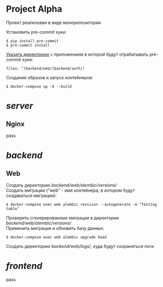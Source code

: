 # Project Alpha
Проект реализован в виде монорепозитория  

Установить pre-commit хуки:
```
$ pip install pre-commit
$ pre-commit install
```
[Указать директорию](.pre-commit-config.yaml) с приложением в которой будут отрабатывать pre-commit хуки:  
```
files: ^(backend/web/|backend/auth/)
```
Создание образов и запуск контейнеров:
```
$ docker-compose up -d --build
```

# *server*
## Nginx
pass

# *backend*
## Web
Создать директорию *backend/web/alembic/versions/*  
Cоздать миграции ("web" - имя контейнера, в котором будут создаваться миграции):
```
$ docker-compose exec web alembic revision --autogenerate -m "Testing table"
```
Проверить сгенерированные миграции в директории *backend/web/alembic/versions/*  
Применить миграции и обновить базу данных:
```
$ docker-compose exec web alembic upgrade head
```
Создать директорию *backend/web/logs/*, куда будут сохраняться логи  

# *frontend*
pass